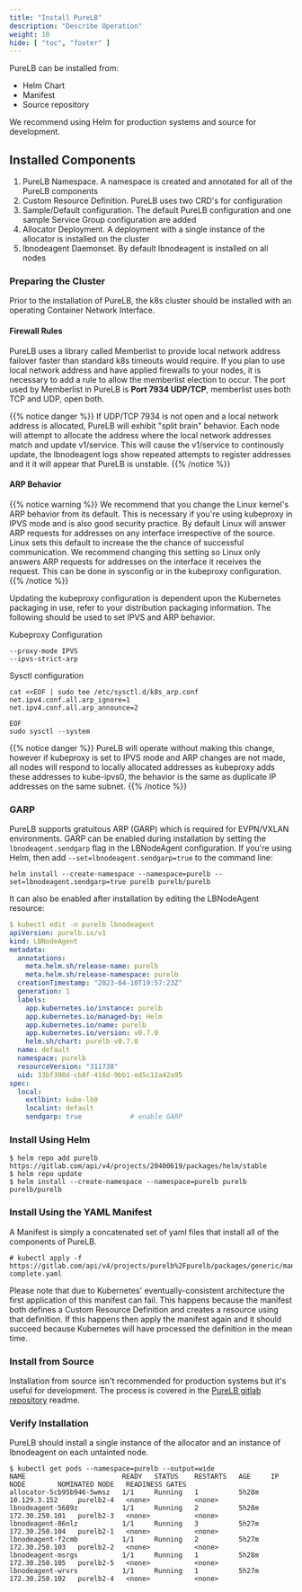 ```yaml
---
title: "Install PureLB"
description: "Describe Operation"
weight: 10
hide: [ "toc", "footer" ]
---
```


PureLB can be installed from:

* Helm Chart
* Manifest
* Source repository

We recommend using Helm for production systems and source for development.

## Installed Components
1. PureLB Namespace.  A namespace is created and annotated for all of the PureLB components
2. Custom Resource Definition.  PureLB uses two CRD's for configuration
3. Sample/Default configuration.  The default PureLB configuration and one sample Service Group configuration are added
4. Allocator Deployment.  A deployment with a single instance of the allocator is installed on the cluster
5. lbnodeagent Daemonset.  By default lbnodeagent is installed on all nodes

### Preparing the Cluster
Prior to the installation of PureLB, the k8s cluster should be installed with an operating Container Network Interface.

#### Firewall Rules
PureLB uses a library called Memberlist to provide local network address failover faster than standard k8s timeouts would require.  If you plan to use local network address and have applied firewalls to your nodes, it is necessary to add a rule to allow the memberlist election to occur. The port used by Memberlist in PureLB is **Port 7934 UDP/TCP**, memberlist uses both TCP and UDP, open both.

{{% notice danger %}}
If UDP/TCP 7934 is not open and a local network address is allocated, PureLB will exhibit "split brain" behavior.  Each node will attempt to allocate the address where the local network addresses match and update v1/service.  This will cause the v1/service to continously update, the lbnodeagent logs show repeated attempts to register addresses and it it will appear that PureLB is unstable.
{{% /notice %}}

#### ARP Behavior
{{% notice warning %}}
We recommend that you change the Linux kernel's ARP behavior from its default.  This is necessary if you're using kubeproxy in IPVS mode and is also good security practice. By default Linux will answer ARP requests for addresses on any interface irrespective of the source.  Linux sets this default to increase the the chance of successful communication. We recommend changing this setting so Linux only answers ARP requests for addresses on the interface it receives the request. This can be done in sysconfig or in the kubeproxy configuration.
{{% /notice %}}

Updating the kubeproxy configuration is dependent upon the Kubernetes packaging in use, refer to your distribution packaging information.  The following should be used to set IPVS and ARP behavior.

Kubeproxy Configuration

```plaintext
--proxy-mode IPVS
--ipvs-strict-arp
```

Sysctl configuration
```plaintext
cat <<EOF | sudo tee /etc/sysctl.d/k8s_arp.conf
net.ipv4.conf.all.arp_ignore=1
net.ipv4.conf.all.arp_announce=2

EOF
sudo sysctl --system
```
{{% notice danger %}}
PureLB will operate without making this change, however if kubeproxy is set to IPVS mode and ARP changes are not made, all nodes will respond to locally allocated addresses as kubeproxy adds these addresses to kube-ipvs0, the behavior is the same as duplicate IP addresses on the same subnet.
{{% /notice %}}

### GARP
PureLB supports gratuitous ARP (GARP) which is required for EVPN/VXLAN environments. GARP can be enabled during installation by setting the `lbnodeagent.sendgarp` flag in the LBNodeAgent configuration. If you're using Helm, then add `--set=lbnodeagent.sendgarp=true` to the command line:

```plaintext
helm install --create-namespace --namespace=purelb --set=lbnodeagent.sendgarp=true purelb purelb/purelb

```
It can also be enabled after installation by editing the LBNodeAgent resource:

``` yaml
$ kubectl edit -n purelb lbnodeagent
apiVersion: purelb.io/v1
kind: LBNodeAgent
metadata:
  annotations:
    meta.helm.sh/release-name: purelb
    meta.helm.sh/release-namespace: purelb
  creationTimestamp: "2023-04-10T19:57:23Z"
  generation: 1
  labels:
    app.kubernetes.io/instance: purelb
    app.kubernetes.io/managed-by: Helm
    app.kubernetes.io/name: purelb
    app.kubernetes.io/version: v0.7.0
    helm.sh/chart: purelb-v0.7.0
  name: default
  namespace: purelb
  resourceVersion: "311738"
  uid: 33bf398d-cb8f-416d-9bb1-ed5c12a42a95
spec:
  local:
    extlbint: kube-lb0
    localint: default
    sendgarp: true            # enable GARP

```

### Install Using Helm
```plaintext
$ helm repo add purelb https://gitlab.com/api/v4/projects/20400619/packages/helm/stable
$ helm repo update
$ helm install --create-namespace --namespace=purelb purelb purelb/purelb
```

### Install Using the YAML Manifest
A Manifest is simply a concatenated set of yaml files that install all of the components of PureLB.

```plaintext
# kubectl apply -f https://gitlab.com/api/v4/projects/purelb%2Fpurelb/packages/generic/manifest/0.0.1/purelb-complete.yaml
```
Please note that due to Kubernetes' eventually-consistent architecture the first application of this manifest can fail. This happens because the manifest both defines a Custom Resource Definition and creates a resource using that definition. If this happens then apply the manifest again and it should succeed because Kubernetes will have processed the definition in the mean time.

### Install from Source
Installation from source isn't recommended for production systems but it's useful for development. The process is covered in the [PureLB gitlab repository](https://gitlab.com/purelb/purelb) readme.

### Verify Installation
PureLB should install a single instance of the allocator and an instance of lbnodeagent on each untainted node.

```plaintext
$ kubectl get pods --namespace=purelb --output=wide
NAME                        READY   STATUS    RESTARTS   AGE     IP               NODE        NOMINATED NODE   READINESS GATES
allocator-5cb95b946-5wmsz   1/1     Running   1          5h28m   10.129.3.152     purelb2-4   <none>           <none>
lbnodeagent-5689z           1/1     Running   2          5h28m   172.30.250.101   purelb2-3   <none>           <none>
lbnodeagent-86nlz           1/1     Running   3          5h27m   172.30.250.104   purelb2-1   <none>           <none>
lbnodeagent-f2cmb           1/1     Running   2          5h27m   172.30.250.103   purelb2-2   <none>           <none>
lbnodeagent-msrgs           1/1     Running   1          5h28m   172.30.250.105   purelb2-5   <none>           <none>
lbnodeagent-wrvrs           1/1     Running   1          5h27m   172.30.250.102   purelb2-4   <none>           <none>
```
